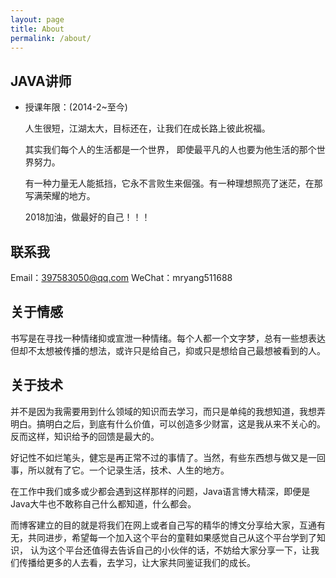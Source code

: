 ```yaml
---
layout: page
title: About
permalink: /about/
---
```


## JAVA讲师
 * 授课年限：(2014-2~至今)

	人生很短，江湖太大，目标还在，让我们在成长路上彼此祝福。

	其实我们每个人的生活都是一个世界， 即使最平凡的人也要为他生活的那个世界努力。

	有一种力量无人能抵挡，它永不言败生来倔强。有一种理想照亮了迷茫，在那写满荣耀的地方。

	2018加油，做最好的自己！！！



## 联系我
Email：397583050@qq.com
WeChat：mryang511688

## 关于情感
书写是在寻找一种情绪抑或宣泄一种情绪。每个人都一个文字梦，总有一些想表达但却不太想被传播的想法，或许只是给自己，抑或只是想给自己最想被看到的人。

## 关于技术
并不是因为我需要用到什么领域的知识而去学习，而只是单纯的我想知道，我想弄明白。搞明白之后，到底有什么价值，可以创造多少财富，这是我从来不关心的。反而这样，知识给予的回馈是最大的。


好记性不如烂笔头，健忘是再正常不过的事情了。当然，有些东西想与做又是一回事，所以就有了它。一个记录生活，技术、人生的地方。

在工作中我们或多或少都会遇到这样那样的问题，Java语言博大精深，即便是Java大牛也不敢称自己什么都知道，什么都会。

而博客建立的目的就是将我们在网上或者自己写的精华的博文分享给大家，互通有无，共同进步，希望每一个加入这个平台的童鞋如果感觉自己从这个平台学到了知识，
认为这个平台还值得去告诉自己的小伙伴的话，不妨给大家分享一下，让我们传播给更多的人去看，去学习，让大家共同鉴证我们的成长。

